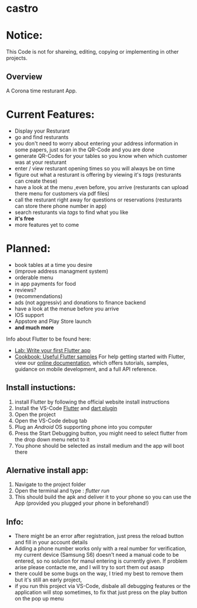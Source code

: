 # castro

# Notice: 
This Code is not for shareing, editing, copying or implementing in other projects.

## Overview 
A Corona time resturant App.

# Current Features:
 - Display your Resturant
 - go and find resturants
 - you don't need to worry about entering your address information in some papers, just scan in the QR-Code and you are done
 - generate QR-Codes for your tables so you know when which customer was at your resturant
 - enter / view resturant opening times so you will always be on time
 - figure out what a resturant is offering by viewing it's *tags* (resturants can create these)
 - have a look at the menu ,even before, you arrive (resturants can upload there menu for customers via pdf files)
 - call the resturant right away for questions or reservations (resturants can store there phone number in app)
 - search resturants via *tags* to find what you like
 - **it's free**
 - more features yet to come
 
# Planned:
 - book tables at a time you desire
 - (improve address managment system)
 - orderable menu
 - in app payments for food
 - reviews?
 - (recommendations)
 - ads (not aggressiv) and donations to finance backend
 - have a look at the menue before you arrive
 - IOS support
 - Appstore and Play Store launch
 - **and much more**
 
Info about Flutter to be found here:
- [Lab: Write your first Flutter app](https://flutter.dev/docs/get-started/codelab)
- [Cookbook: Useful Flutter samples](https://flutter.dev/docs/cookbook)
For help getting started with Flutter, view our
[online documentation](https://flutter.dev/docs), which offers tutorials,
samples, guidance on mobile development, and a full API reference.

## Install instuctions:
1. install Flutter by following the official website install instructions
2. Install the VS-Code [Flutter](https://marketplace.visualstudio.com/items?itemName=Dart-Code.flutter) and [dart plugin](https://marketplace.visualstudio.com/items?itemName=Dart-Code.dart-code)
3. Open the project
4. Open the VS-Code debug tab
5. Plug an *Android* OS supporting phone into you computer  
6. Press the Start Debugging button, you might need to select flutter from the drop down menu netxt to it
7. You phone should be selected as install medium and the app will boot there

## Alernative install app:
1. Navigate to the project folder
2. Open the terminal and type : _flutter run_
3. This should build the apk and deliver it to your phone so you can use the App (provided you plugged your phone in beforehand!)

## Info:
- There might be an error after registration, just press the reload button and fill in your account details
- Adding a phone number works only with a real number for verification, my current device (Samsung S6) doesn't need a manual code to be entered, so no solution for manul entering is currently given. If problem arise please contacte me, and I will try to sort them out asasp
- there could be some bugs on the way, I tried my best to remove them but it's still an early project,
- if you run this project via VS-Code, disbale all debugging features or the application will stop sometimes, to fix that just press on the play button on the pop up menu
